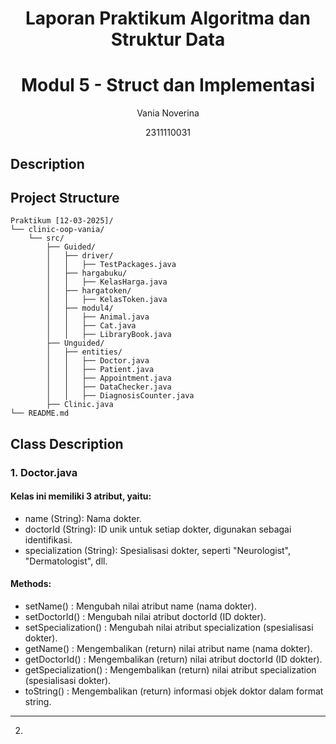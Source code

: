 # <h1 align="center">Laporan Praktikum Algoritma dan Struktur Data</h1>
# <h1 align="center">Modul 5 - Struct dan Implementasi</h1>
<p align="center">Vania Noverina</p>
<p align="center">2311110031</p>

## Description


## Project Structure
```
Praktikum [12-03-2025]/
└── clinic-oop-vania/
    └── src/
        ├── Guided/
        │   ├── driver/
        │   │   ├── TestPackages.java
        │   ├── hargabuku/
        │   │   ├── KelasHarga.java
        │   ├── hargatoken/
        │   │   ├── KelasToken.java
        │   ├── modul4/
        │   │   ├── Animal.java
        │   │   ├── Cat.java
        │   │   ├── LibraryBook.java
        ├── Unguided/
        │   ├── entities/
        │   │   ├── Doctor.java
        │   │   ├── Patient.java
        │   │   ├── Appointment.java
        │   │   ├── DataChecker.java
        │   │   ├── DiagnosisCounter.java
        ├── Clinic.java
└── README.md
```

## Class Description
### 1. Doctor.java
  #### Kelas ini memiliki 3 atribut, yaitu:
   - name (String): Nama dokter.
   - doctorId (String): ID unik untuk setiap dokter, digunakan sebagai identifikasi.
   - specialization (String): Spesialisasi dokter, seperti "Neurologist", "Dermatologist", dll.
     
  #### Methods:
  - setName() : Mengubah nilai atribut name (nama dokter).
  - setDoctorId() : Mengubah nilai atribut doctorId (ID dokter).
  - setSpecialization() : Mengubah nilai atribut specialization (spesialisasi dokter).
  - getName() : Mengembalikan (return) nilai atribut name (nama dokter).
  - getDoctorId() : Mengembalikan (return) nilai atribut doctorId (ID dokter).
  - getSpecialization() : Mengembalikan (return) nilai atribut specialization (spesialisasi dokter).
  - toString() : Mengembalikan (return) informasi objek doktor dalam format string.

  
---

2.  

